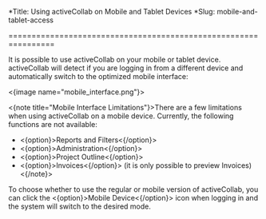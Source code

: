 *Title: Using activeCollab on Mobile and Tablet Devices
*Slug: mobile-and-tablet-access

================================================================

It is possible to use activeCollab on your mobile or tablet device. activeCollab will detect if you are logging in from a different device and automatically switch to the optimized mobile interface:

<{image name="mobile_interface.png"}>

<{note title="Mobile Interface Limitations"}>There are a few limitations when using activeCollab on a mobile device. Currently, the following functions are not available:

- <{option}>Reports and Filters<{/option}>
- <{option}>Administration<{/option}>
- <{option}>Project Outline<{/option}>
- <{option}>Invoices<{/option}> (it is only possible to preview Invoices)<{/note}>

To choose whether to use the regular or mobile version of activeCollab, you can click the <{option}>Mobile Device<{/option}> icon when logging in and the system will switch to the desired mode.
